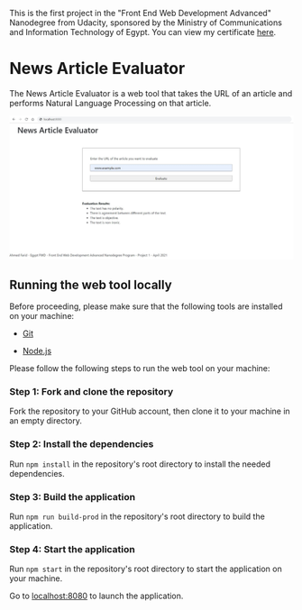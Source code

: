 This is the first project in the "Front End Web Development Advanced" Nanodegree from Udacity, sponsored by the Ministry of Communications and Information Technology of Egypt. You can view my certificate [here](https://graduation.udacity.com/confirm/DNG9L9CK).

# News Article Evaluator

The News Article Evaluator is a web tool that takes the URL of an article and performs Natural Language Processing on that article.

![](Screenshot.JPG)

## Running the web tool locally

Before proceeding, please make sure that the following tools are installed on your machine:

- [Git](https://git-scm.com/)

- [Node.js](https://nodejs.org/)

Please follow the following steps to run the web tool on your machine:

### Step 1: Fork and clone the repository

Fork the repository to your GitHub account, then clone it to your machine in an empty directory.

### Step 2: Install the dependencies

Run ```npm install``` in the repository's root directory to install the needed dependencies.

### Step 3: Build the application

Run ```npm run build-prod``` in the repository's root directory to build the application.

### Step 4: Start the application

Run ```npm start``` in the repository's root directory to start the application on your machine.

Go to <localhost:8080> to launch the application.
